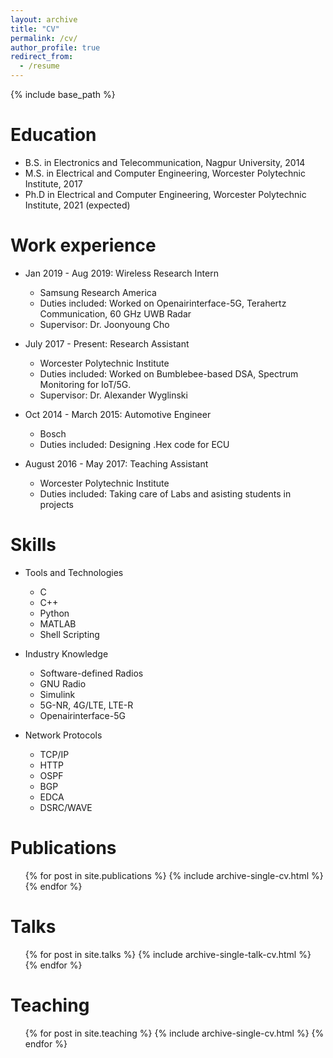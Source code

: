 ```yaml
---
layout: archive
title: "CV"
permalink: /cv/
author_profile: true
redirect_from:
  - /resume
---
```


{% include base_path %}

Education
======
* B.S. in Electronics and Telecommunication, Nagpur University, 2014
* M.S. in Electrical and Computer Engineering, Worcester Polytechnic Institute, 2017
* Ph.D in Electrical and Computer Engineering, Worcester Polytechnic Institute, 2021 (expected)

Work experience
======
* Jan 2019 - Aug 2019: Wireless Research Intern
  * Samsung Research America
  * Duties included: Worked on Openairinterface-5G, Terahertz Communication, 60 GHz UWB Radar
  * Supervisor: Dr. Joonyoung Cho

* July 2017 - Present: Research Assistant
  * Worcester Polytechnic Institute
  * Duties included: Worked on Bumblebee-based DSA, Spectrum Monitoring for IoT/5G.
  * Supervisor: Dr. Alexander Wyglinski

* Oct 2014 - March 2015: Automotive Engineer
  * Bosch
  * Duties included: Designing .Hex code for ECU

* August 2016 - May 2017: Teaching Assistant
  * Worcester Polytechnic Institute
  * Duties included: Taking care of Labs and asisting students in projects


Skills
======
* Tools and Technologies
  * C
  * C++
  * Python
  * MATLAB
  * Shell Scripting

* Industry Knowledge
  * Software-defined Radios
  * GNU Radio
  * Simulink
  * 5G-NR, 4G/LTE, LTE-R
  * Openairinterface-5G 

* Network Protocols
  * TCP/IP
  * HTTP
  * OSPF
  * BGP
  * EDCA
  * DSRC/WAVE 

Publications
======
  <ul>{% for post in site.publications %}
    {% include archive-single-cv.html %}
  {% endfor %}</ul>
  
Talks
======
  <ul>{% for post in site.talks %}
    {% include archive-single-talk-cv.html %}
  {% endfor %}</ul>
  
Teaching
======
  <ul>{% for post in site.teaching %}
    {% include archive-single-cv.html %}
  {% endfor %}</ul>
  
